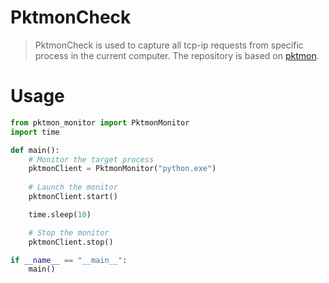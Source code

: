 # PktmonCheck
> PktmonCheck is used to capture all tcp-ip requests from specific process in the current computer.
> The repository is based on [pktmon](https://learn.microsoft.com/en-us/windows-server/networking/technologies/pktmon/pktmon).

# Usage

```python
from pktmon_monitor import PktmonMonitor
import time

def main():
    # Monitor the target process
    pktmonClient = PktmonMonitor("python.exe")
    
    # Launch the monitor
    pktmonClient.start()

    time.sleep(10)

    # Stop the monitor
    pktmonClient.stop()

if __name__ == "__main__":
    main()
```